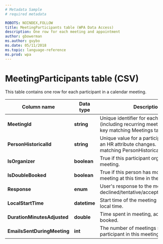 ```yaml
---
# Metadata Sample
# required metadata

ROBOTS: NOINDEX,FOLLOW
title: MeetingParticipants table (WPA Data Access)
description: One row for each meeting and appointment
author: gbowerman
ms.author: guybo
ms.date: 05/11/2018
ms.topic: language-reference
ms.prod: wpa
---
```


# MeetingParticipants table (CSV)

This table contains one row for each participant in a calendar meeting.
  
|Column name|Data type|Description|
|-----------------|---------------|-----------------|
|**MeetingId**|**string**|Unique identifier for each meeting (including recurring meetings). Foreign key matching Meetings table.|
|**PersonHistoricalId**|**string**|Unique value for a participant any time an HR attribute changes. Foreign key matching PersonHistorical table.|  
|**IsOrganizer**|**boolean**|True if this participant organized the meeting.|
|**IsDoubleBooked**|**boolean**|True if this person has more than one meeting at this time in their calendar.|
|**Response**|**enum**|User's response to the meeting, one of: declined/tentative/accepted/noresponse.|
|**LocalStartTime**|**datetime**|Start time of the meeting in participant's local time.|
|**DurationMinutesAdjusted**|**double**|Time spent in meeting, adjusted if double booked.|
|**EmailsSentDuringMeeting**|**int**|The number of meetings sent by this participant in this meeting.|


  
